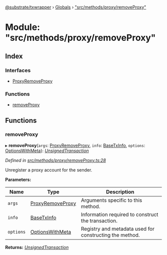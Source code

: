 [@substrate/txwrapper](../README.md) › [Globals](../globals.md) › ["src/methods/proxy/removeProxy"](_src_methods_proxy_removeproxy_.md)

# Module: "src/methods/proxy/removeProxy"

## Index

### Interfaces

* [ProxyRemoveProxy](../interfaces/_src_methods_proxy_removeproxy_.proxyremoveproxy.md)

### Functions

* [removeProxy](_src_methods_proxy_removeproxy_.md#removeproxy)

## Functions

###  removeProxy

▸ **removeProxy**(`args`: [ProxyRemoveProxy](../interfaces/_src_methods_proxy_removeproxy_.proxyremoveproxy.md), `info`: [BaseTxInfo](../interfaces/_src_util_types_.basetxinfo.md), `options`: [OptionsWithMeta](../interfaces/_src_util_types_.optionswithmeta.md)): *[UnsignedTransaction](../interfaces/_src_util_types_.unsignedtransaction.md)*

*Defined in [src/methods/proxy/removeProxy.ts:28](https://github.com/paritytech/txwrapper/blob/8c6ea2d/src/methods/proxy/removeProxy.ts#L28)*

Unregister a proxy account for the sender.

**Parameters:**

Name | Type | Description |
------ | ------ | ------ |
`args` | [ProxyRemoveProxy](../interfaces/_src_methods_proxy_removeproxy_.proxyremoveproxy.md) | Arguments specific to this method. |
`info` | [BaseTxInfo](../interfaces/_src_util_types_.basetxinfo.md) | Information required to construct the transaction. |
`options` | [OptionsWithMeta](../interfaces/_src_util_types_.optionswithmeta.md) | Registry and metadata used for constructing the method.  |

**Returns:** *[UnsignedTransaction](../interfaces/_src_util_types_.unsignedtransaction.md)*
